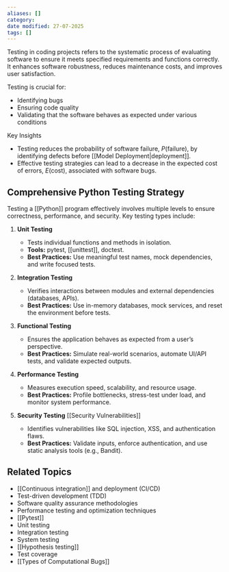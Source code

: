 ```yaml
---
aliases: []
category: 
date modified: 27-07-2025
tags: []
---
```

Testing in coding projects refers to the systematic process of evaluating software to ensure it meets specified requirements and functions correctly. It enhances software robustness, reduces maintenance costs, and improves user satisfaction.

Testing is crucial for:
- Identifying bugs
- Ensuring code quality
- Validating that the software behaves as expected under various conditions

Key Insights
- Testing reduces the probability of software failure, $P(\text{failure})$, by identifying defects before [[Model Deployment|deployment]].
- Effective testing strategies can lead to a decrease in the expected cost of errors, $E(\text{cost})$, associated with software bugs.

## Comprehensive Python Testing Strategy
Testing a [[Python]] program effectively involves multiple levels to ensure correctness, performance, and security. Key testing types include:

1. **Unit Testing**
   - Tests individual functions and methods in isolation.
   - **Tools:** pytest, [[unittest]], doctest.
   - **Best Practices:** Use meaningful test names, mock dependencies, and write focused tests.

2. **Integration Testing**
   - Verifies interactions between modules and external dependencies (databases, APIs).
   - **Best Practices:** Use in-memory databases, mock services, and reset the environment before tests.

3. **Functional Testing**
   - Ensures the application behaves as expected from a user’s perspective.
   - **Best Practices:** Simulate real-world scenarios, automate UI/API tests, and validate expected outputs.

4. **Performance Testing**
   - Measures execution speed, scalability, and resource usage.
   - **Best Practices:** Profile bottlenecks, stress-test under load, and monitor system performance.

5. **Security Testing** [[Security Vulnerabilities]]
   - Identifies vulnerabilities like SQL injection, XSS, and authentication flaws.
   - **Best Practices:** Validate inputs, enforce authentication, and use static analysis tools (e.g., Bandit).
## Related Topics
- [[Continuous integration]] and deployment (CI/CD)  
- Test-driven development (TDD)  
- Software quality assurance methodologies
- Performance testing and optimization techniques
- [[Pytest]]
- Unit testing
- Integration testing
- System testing
- [[Hypothesis testing]]
- Test coverage
- [[Types of Computational Bugs]]
